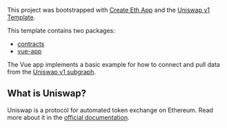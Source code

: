 This project was bootstrapped with [Create Eth App](https://github.com/paulrberg/create-eth-app) and the [Uniswap v1 Template](https://github.com/paulrberg/create-eth-app/tree/develop/templates/vue/uniswap-v1).

This template contains two packages:

- [contracts](/packages/contracts)
- [vue-app](/packages/vue-app)

The Vue app implements a basic example for how to connect and pull data from the [Uniswap v1 subgraph](https://thegraph.com/explorer/subgraph/graphprotocol/uniswap).

## What is Uniswap?

Uniswap is a protocol for automated token exchange on Ethereum. Read more about it in the [official documentation](https://docs.uniswap.io/).
